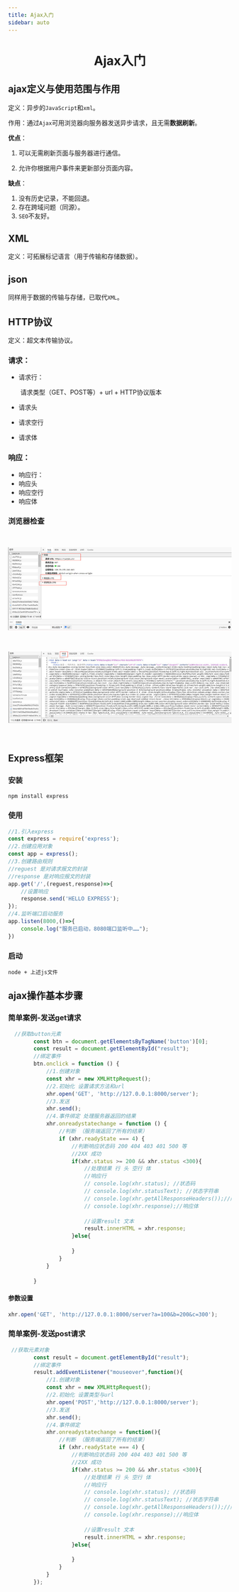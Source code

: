 ```yaml
---
title: Ajax入门
sidebar: auto
---
```


# <center>Ajax入门</center>

## ajax定义与使用范围与作用

定义：异步的`JavaScript`和`xml`。

作用：通过`Ajax`可用浏览器向服务器发送异步请求，且无需**数据刷新**。

**优点**：

1. 可以无需刷新页面与服务器进行通信。

2. 允许你根据用户事件来更新部分页面内容。

**缺点**：

1. 没有历史记录，不能回退。
2. 存在跨域问题（同源）。
3. `SEO`不友好。

## XML

定义：可拓展标记语言（用于传输和存储数据）。

## json

同样用于数据的传输与存储，已取代`XML`。

##  HTTP协议

定义：超文本传输协议。

### **请求**：

- 请求行：

  ​	请求类型（GET、POST等）+  url + HTTP协议版本

- 请求头

- 请求空行

- 请求体

### 响应：

- 响应行：
- 响应头
- 响应空行
- 响应体

### 浏览器检查

<br>

![post](../.vuepress/public/post1.jpg)

<br>

![post](../.vuepress/public/post2.jpg)

<br>

## Express框架

### 安装

```shell
npm install express
```

### 使用

```javascript
//1.引入express
const express = require('express');
//2.创建应用对象
const app = express();
//3.创建路由规则
//reguest 是对请求报文的封装
//response 是对响应报文的封装
app.get('/',(reguest,response)=>{
    //设置响应
    response.send('HELLO EXPRESS');
});
//4.监听端口启动服务
app.listen(8000,()=>{
    console.log("服务已启动，8080端口监听中……");
})
```

### 启动

```shell
node + 上述js文件
```

## ajax操作基本步骤

### **简单案例-发送get请求**

```javascript
  //获取button元素
        const btn = document.getElementsByTagName('button')[0];
        const result = document.getElementById("result");
        //绑定事件
        btn.onclick = function () {
            //1.创建对象
            const xhr = new XMLHttpRequest();
            //2.初始化 设置请求方法和url
            xhr.open('GET', 'http://127.0.0.1:8000/server');
            //3.发送
            xhr.send();
            //4.事件绑定 处理服务器返回的结果
            xhr.onreadystatechange = function () {
                //判断 （服务端返回了所有的结果）
                if (xhr.readyState === 4) {
                    //判断响应状态码 200 404 403 401 500 等
                    //2XX 成功
                    if(xhr.status >= 200 && xhr.status <300){
                        //处理结果 行 头 空行 体
                        //响应行
                        // console.log(xhr.status); //状态码
                        // console.log(xhr.statusText); //状态字符串
                        // console.log(xhr.getAllResponseHeaders());//所有响应头
                        // console.log(xhr.response);//响应体
                        
                        //设置result 文本
                        result.innerHTML = xhr.response;
                    }else{
                    
                    }
                }
            }

        }
```

####  参数设置

```javascript
xhr.open('GET', 'http://127.0.0.1:8000/server?a=100&b=200&c=300');
```
### **简单案例-发送post请求**

```javascript
 //获取元素对象
        const result = document.getElementById("result");
        //绑定事件
        result.addEventListener("mouseover",function(){
            //1.创建对象
            const xhr = new XMLHttpRequest();
            //2.初始化 设置类型与url
            xhr.open('POST','http://127.0.0.1:8000/server');
            //3.发送
            xhr.send();
            //4.事件绑定
            xhr.onreadystatechange = function(){
                //判断 （服务端返回了所有的结果）
                if (xhr.readyState === 4) {
                    //判断响应状态码 200 404 403 401 500 等
                    //2XX 成功
                    if(xhr.status >= 200 && xhr.status <300){
                        //处理结果 行 头 空行 体
                        //响应行
                        // console.log(xhr.status); //状态码
                        // console.log(xhr.statusText); //状态字符串
                        // console.log(xhr.getAllResponseHeaders());//所有响应头
                        // console.log(xhr.response);//响应体

                        //设置result 文本
                        result.innerHTML = xhr.response;
                    }else{

                    }
                }
            }
        });
```

